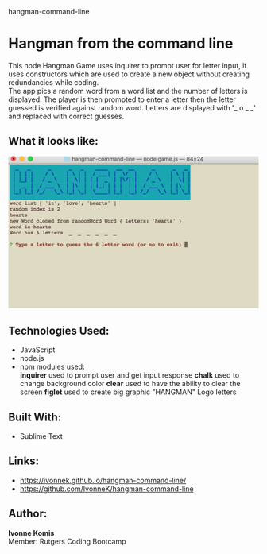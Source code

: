 hangman-command-line
# Hangman from the command line
This node Hangman Game uses inquirer to prompt user for letter input, it uses constructors which are used to create a new object without creating redundancies while coding.<br> 
The app pics a random word from a word list and the number of letters is displayed. The player is then prompted to enter a letter then the letter guessed is verified against random word. Letters are displayed with '_ o _ _' and replaced with correct guesses.

## What it looks like:
![alt text](screenshots/hangmanscreen1.png "Hangman Screen")

## Technologies Used: 
- JavaScript 
- node.js 
- npm modules used:<br>
**inquirer** used to prompt user and get input response
**chalk** used to change background color
**clear** used to have the ability to clear the screen
**figlet** used to create big graphic "HANGMAN" Logo letters

## Built With:
* Sublime Text

## Links: 	
- https://ivonnek.github.io/hangman-command-line/
- https://github.com/IvonneK/hangman-command-line<br>


## Author: 
**Ivonne Komis**<br>
Member: Rutgers Coding Bootcamp
